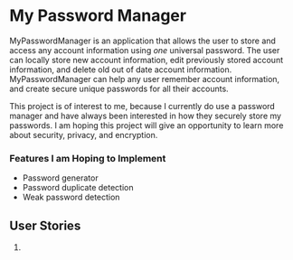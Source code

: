 # My Password Manager

MyPasswordManager is an application that allows the user to store and access any account information using *one* 
universal password. The user can locally store new account information, edit previously stored account information, and 
delete old out of date account information. MyPasswordManager can help any user remember account information, and create
secure unique passwords for all their accounts.  

This project is of interest to me, because I currently do use a password manager and have always been interested in how
they securely store my passwords.  I am hoping this project will give an opportunity to learn more about security, 
privacy, and encryption.

### Features I am Hoping to Implement
- Password generator
- Password duplicate detection
- Weak password detection

## User Stories
1.